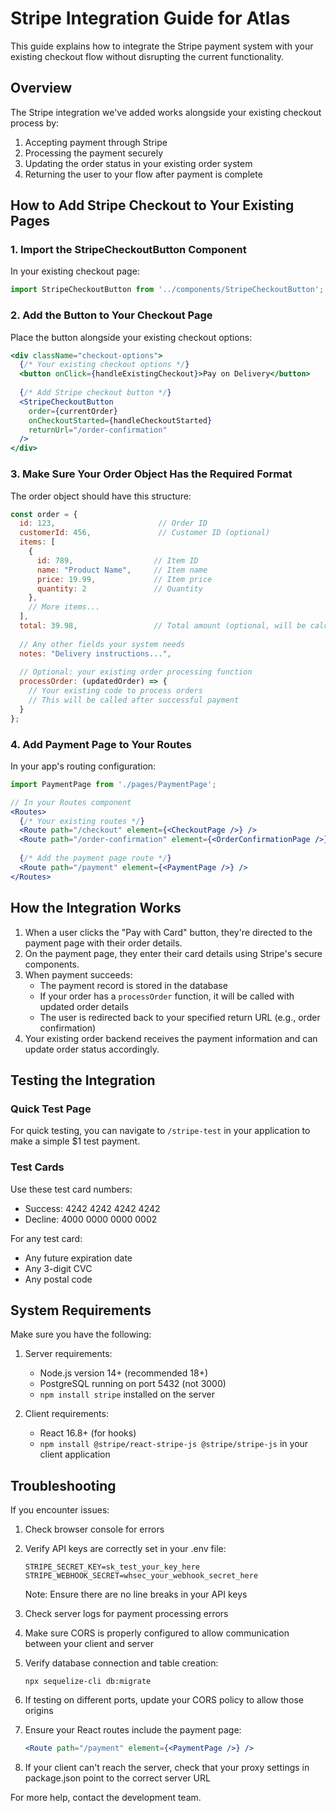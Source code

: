 # Stripe Integration Guide for Atlas

This guide explains how to integrate the Stripe payment system with your existing checkout flow without disrupting the current functionality.

## Overview

The Stripe integration we've added works alongside your existing checkout process by:

1. Accepting payment through Stripe
2. Processing the payment securely
3. Updating the order status in your existing order system
4. Returning the user to your flow after payment is complete

## How to Add Stripe Checkout to Your Existing Pages

### 1. Import the StripeCheckoutButton Component

In your existing checkout page:

```jsx
import StripeCheckoutButton from '../components/StripeCheckoutButton';
```

### 2. Add the Button to Your Checkout Page

Place the button alongside your existing checkout options:

```jsx
<div className="checkout-options">
  {/* Your existing checkout options */}
  <button onClick={handleExistingCheckout}>Pay on Delivery</button>
  
  {/* Add Stripe checkout button */}
  <StripeCheckoutButton 
    order={currentOrder} 
    onCheckoutStarted={handleCheckoutStarted} 
    returnUrl="/order-confirmation" 
  />
</div>
```

### 3. Make Sure Your Order Object Has the Required Format

The order object should have this structure:

```javascript
const order = {
  id: 123,                       // Order ID
  customerId: 456,               // Customer ID (optional)
  items: [                      
    {
      id: 789,                  // Item ID
      name: "Product Name",     // Item name
      price: 19.99,             // Item price
      quantity: 2               // Quantity
    },
    // More items...
  ],
  total: 39.98,                 // Total amount (optional, will be calculated if not provided)
  
  // Any other fields your system needs
  notes: "Delivery instructions...",
  
  // Optional: your existing order processing function
  processOrder: (updatedOrder) => {
    // Your existing code to process orders
    // This will be called after successful payment
  }
};
```

### 4. Add Payment Page to Your Routes

In your app's routing configuration:

```jsx
import PaymentPage from './pages/PaymentPage';

// In your Routes component
<Routes>
  {/* Your existing routes */}
  <Route path="/checkout" element={<CheckoutPage />} />
  <Route path="/order-confirmation" element={<OrderConfirmationPage />} />
  
  {/* Add the payment page route */}
  <Route path="/payment" element={<PaymentPage />} />
</Routes>
```

## How the Integration Works

1. When a user clicks the "Pay with Card" button, they're directed to the payment page with their order details.
2. On the payment page, they enter their card details using Stripe's secure components.
3. When payment succeeds:
   - The payment record is stored in the database
   - If your order has a `processOrder` function, it will be called with updated order details
   - The user is redirected back to your specified return URL (e.g., order confirmation)
4. Your existing order backend receives the payment information and can update order status accordingly.

## Testing the Integration

### Quick Test Page
For quick testing, you can navigate to `/stripe-test` in your application to make a simple $1 test payment.

### Test Cards
Use these test card numbers:
- Success: 4242 4242 4242 4242
- Decline: 4000 0000 0000 0002

For any test card:
- Any future expiration date
- Any 3-digit CVC
- Any postal code

## System Requirements

Make sure you have the following:

1. Server requirements:
   - Node.js version 14+ (recommended 18+)
   - PostgreSQL running on port 5432 (not 3000)
   - `npm install stripe` installed on the server

2. Client requirements:
   - React 16.8+ (for hooks)
   - `npm install @stripe/react-stripe-js @stripe/stripe-js` in your client application

## Troubleshooting

If you encounter issues:

1. Check browser console for errors
2. Verify API keys are correctly set in your .env file:
   ```
   STRIPE_SECRET_KEY=sk_test_your_key_here
   STRIPE_WEBHOOK_SECRET=whsec_your_webhook_secret_here
   ```
   Note: Ensure there are no line breaks in your API keys

3. Check server logs for payment processing errors
4. Make sure CORS is properly configured to allow communication between your client and server
5. Verify database connection and table creation:
   ```
   npx sequelize-cli db:migrate
   ```
6. If testing on different ports, update your CORS policy to allow those origins

7. Ensure your React routes include the payment page:
   ```jsx
   <Route path="/payment" element={<PaymentPage />} />
   ```

8. If your client can't reach the server, check that your proxy settings in package.json point to the correct server URL

For more help, contact the development team. 